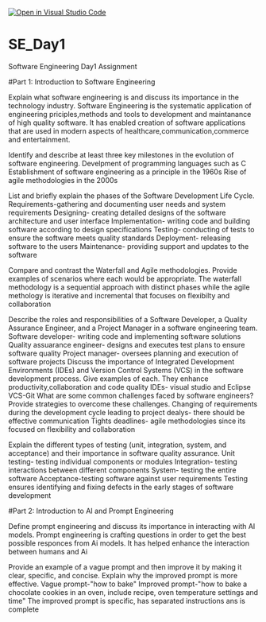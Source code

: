 [![Open in Visual Studio Code](https://classroom.github.com/assets/open-in-vscode-2e0aaae1b6195c2367325f4f02e2d04e9abb55f0b24a779b69b11b9e10269abc.svg)](https://classroom.github.com/online_ide?assignment_repo_id=18402191&assignment_repo_type=AssignmentRepo)
# SE_Day1
Software Engineering Day1 Assignment

#Part 1: Introduction to Software Engineering

Explain what software engineering is and discuss its importance in the technology industry.
Software Engineering is the systematic application of engineering priciples,methods and tools to development and maintanance of high quality software.
It has enabled creation of software applications that are used in modern aspects of healthcare,communication,commerce and entertainment.

Identify and describe at least three key milestones in the evolution of software engineering.
Develpment of programming languages such as C
Establishment of software engineering as a principle in the 1960s
Rise of agile methodologies in the 2000s

List and briefly explain the phases of the Software Development Life Cycle.
Requirements-gathering and documenting user needs and system requirements
Designing- creating detailed designs of the software architecture and user interface
Implementation- writing code and building software according to design specifications
Testing- conducting of tests to ensure the software meets quality standards
Deployment- releasing software to the users
Maintenance- providing support and updates to the software

Compare and contrast the Waterfall and Agile methodologies. Provide examples of scenarios where each would be appropriate.
The waterfall methodology is a sequential approach with distinct phases while the agile methology is iterative and incremental that focuses on flexibilty and collaboration



Describe the roles and responsibilities of a Software Developer, a Quality Assurance Engineer, and a Project Manager in a software engineering team.
Software developer- writing code and implementing software solutions
Quality assuarance engineer- designs and executes test plans to ensure software quality
Project manager- oversees planning and execution of software projects
Discuss the importance of Integrated Development Environments (IDEs) and Version Control Systems (VCS) in the software development process. Give examples of each.
They enhance productivity,collaboration and code quality
IDEs- visual studio and Eclipse
VCS-Git
What are some common challenges faced by software engineers? Provide strategies to overcome these challenges.
Changing of requirements during the development cycle leading to project dealys- there should be effective communication
Tights deadlines- agile methodologies since its focused on flexibility and collaboration


Explain the different types of testing (unit, integration, system, and acceptance) and their importance in software quality assurance.
Unit testing- testing individual components or modules
Integration- testing interactions between different components
System- testing the entire software
Acceptance-testing software against user requirements
Testing ensures identifying and fixing defects in the early stages of software development

#Part 2: Introduction to AI and Prompt Engineering


Define prompt engineering and discuss its importance in interacting with AI models.
Prompt engineering is crafting questions in order to get the best possible responces from Ai models. It has helped enhance the interaction between humans and Ai 

Provide an example of a vague prompt and then improve it by making it clear, specific, and concise. Explain why the improved prompt is more effective.
Vague prompt-"how to bake"
Improved prompt-"how to bake a chocolate cookies in an oven, include recipe, oven temperature settings and time"
The improved prompt is specific, has separated instructions ans is complete
